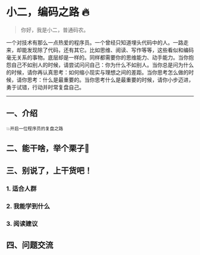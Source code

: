 # 小二，编码之路 🔥

> 你好，我是小二，普通码农。

一个对技术有那么一点热爱的程序员。一个曾经只知道埋头代码中的人。一路走来，却能发现除了代码，还有其它。比如思维、阅读、写作等等，这些看似和编码毫无关系的事物。底层却是一样的。同样都需要你的思维能力、动手能力。当你抱怨自己不如别人的时候，请尝试问问自己：你为什么不如别人。当你总是问为什么的时候，请你再认真思考：如何缩小现实与理想之间的差距。当你思考怎么做的时候，请你思考：什么是最重要的。当你思考什么是最重要的时候，请你小步迈进，勇于试错，行动并时常复盘自己。

---

## 一、介绍

`💥开启一位程序员的复盘之路`



## 二、能干啥，举个栗子🌰


## 三、别说了，上干货吧！



### 1. 适合人群

### 2. 我能学到什么

### 3. 阅读建议


## 四、问题交流
